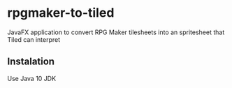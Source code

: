 # rpgmaker-to-tiled
JavaFX application to convert RPG Maker tilesheets into an spritesheet that Tiled can interpret

## Instalation
Use Java 10 JDK